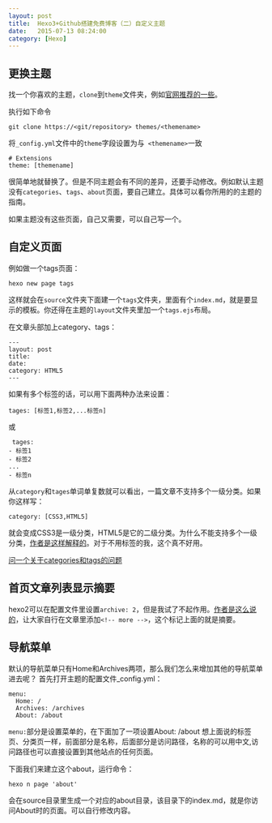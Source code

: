 ```yaml
---
layout: post
title:  Hexo3+Github搭建免费博客（二）自定义主题
date:   2015-07-13 08:24:00
category: [Hexo]
---
```


## 更换主题

找一个你喜欢的主题，`clone`到`theme`文件夹，例如[官网推荐的一些][1]。

执行如下命令

    git clone https://<git/repository> themes/<themename>

将`_config.yml`文件中的`theme`字段设置为与` <themename>`一致

    # Extensions
    theme: [themename]

很简单地就替换了。但是不同主题会有不同的差异，还要手动修改。例如默认主题没有`categories`、`tags`、`about`页面，要自己建立。具体可以看你所用的的主题的指南。

如果主题没有这些页面，自己又需要，可以自己写一个。

<!--more-->

## 自定义页面

例如做一个tags页面：

    hexo new page tags

这样就会在`source`文件夹下面建一个`tags`文件夹，里面有个`index.md`，就是要显示的模板。你还得在主题的`layout`文件夹里加一个`tags.ejs`布局。

在文章头部加上category、tags：

    ---
    layout: post
    title:  
    date:   
    category: HTML5
    ---

如果有多个标签的话，可以用下面两种办法来设置：

    tages: [标签1,标签2,...标签n]

或

     tages: 
    - 标签1
    - 标签2
    ...
    - 标签n

从`category`和`tages`单词单复数就可以看出，一篇文章不支持多个一级分类。如果你这样写：

    category: [CSS3,HTML5]

就会变成CSS3是一级分类，HTML5是它的二级分类。为什么不能支持多个一级分类，[作者是这样解释的][2]。对于不用标签的我，这个真不好用。


[问一个关于categories和tags的问题][3]

## 首页文章列表显示摘要

hexo2可以在配置文件里设置`archive: 2`，但是我试了不起作用。[作者是这么说的][4]，让大家自行在文章里添加`<!-- more -->`，这个标记上面的就是摘要。

## 导航菜单

默认的导航菜单只有Home和Archives两项，那么我们怎么来增加其他的导航菜单进去呢？
首先打开主题的配置文件_config.yml：

    menu:
      Home: /
      Archives: /archives
      About: /about

`menu:`部分是设置菜单的，在下面加了一项设置About: /about
想上面说的标签页、分类页一样，前面部分是名称，后面部分是访问路径，名称的可以用中文,访问路径也可以直接设置到其他站点的任何页面。

下面我们来建立这个about，运行命令：

    hexo n page 'about'

会在source目录里生成一个对应的about目录，该目录下的index.md，就是你访问About时的页面。可以自行修改内容。





  [1]: https://hexo.io/themes/
  [2]: https://github.com/hexojs/hexo/issues/419#issuecomment-31712933
  [3]: https://github.com/iissnan/hexo-theme-next/issues/51
  [4]: https://github.com/litten/hexo-theme-yilia/issues/44#issuecomment-88369280
